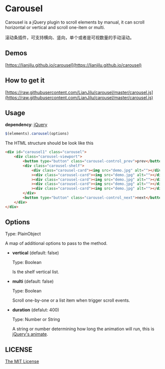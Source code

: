 # Carousel

Carousel is a jQuery plugin to scroll elements by manual, it can scroll horizontal or vertical and scroll one-item or multi.

滚动条插件，可支持横向、竖向，单个或者是可视数量的手动滚动。

## Demos

[https://lianjilu.github.io/carousel](https://lianjilu.github.io/carousel)

## How to get it

[https://raw.githubusercontent.com/LianJilu/carousel/master/carousel.js](https://raw.githubusercontent.com/LianJilu/carousel/master/carousel.js)

## Usage

**dependency**: [jQuery](https://jquery.com/download/)

```javascript
$(elements).carousel(options)
```

The HTML structure should be look like this

```html
<div id="carousel1" class="carousel">
    <div class="carousel-viewport">
        <button type="button" class="carousel-control_prev">prev</button>
        <div class="carousel-shelf">
            <div class="carousel-card"><img src="demo.jpg" alt=""></div
            ><div class="carousel-card"><img src="demo.jpg" alt=""></div
            ><div class="carousel-card"><img src="demo.jpg" alt=""></div
            ><div class="carousel-card"><img src="demo.jpg" alt=""></div
            ><div class="carousel-card"><img src="demo.jpg" alt=""></div>
        </div>
        <button type="button" class="carousel-control_next">next</button>
    </div>
</div>
```

## Options

Type: PlainObject

A map of additional options to pass to the method.

* **vertical** (default: false)

    Type: Boolean

    Is the shelf vertical list.

* **multi** (default: false)

    Type: Boolean

    Scroll one-by-one or a list item when trigger scroll events.

* **duration** (defalut: 400)

    Type: Number or String

    A string or number determining how long the animation will run, this is [jQuery's animate](https://api.jquery.com/animate/#animate-properties-duration-easing-complete).

## LICENSE

[The MIT License](https://github.com/lianjilu/carousel/blob/master/LICENSE)
